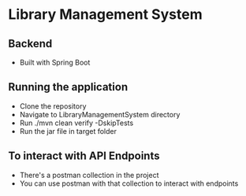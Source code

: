 # Library Management System

## Backend
- Built with Spring Boot

## Running the application
- Clone the repository
- Navigate to LibraryManagementSystem directory
- Run ./mvn clean verify -DskipTests
- Run the jar file in target folder

## To interact with API Endpoints
- There's a postman collection in the project
- You can use postman with that collection to interact with endpoints
